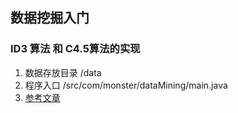 ## 数据挖掘入门
### ID3 算法 和 C4.5算法的实现
1. 数据存放目录 /data
2. 程序入口 /src/com/monster/dataMining/main.java
3. [参考文章](https://blog.csdn.net/lemon_tree12138/article/details/51840361)